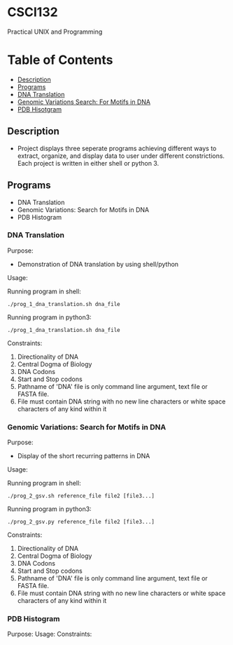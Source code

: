 # CSCI132
 Practical UNIX and Programming
# Table of Contents
 * [Description](#Description)
 * [Programs](#programs)
 * [DNA Translation](#dna-translation)
 * [Genomic Variations Search: For Motifs in DNA](#genomic-variations-search-for-motifs-in-dna)
 * [PDB Hisotgram](#pdb-histogram)
 ## Description 
 * Project displays three seperate programs achieving different ways to extract, organize, and display data to user under different constrictions. Each project is written in either shell or python 3.
 ## Programs
 * DNA Translation
 * Genomic Variations: Search for Motifs in DNA
 * PDB Histogram

### DNA Translation
    
Purpose:

 * Demonstration of DNA translation by using shell/python

Usage:

 Running program in shell:
 
 `./prog_1_dna_translation.sh dna_file`

 Running program in python3:

 `./prog_1_dna_translation.sh dna_file`

Constraints:  

1. Directionality of DNA
2. Central Dogma of Biology
3. DNA Codons
4. Start and Stop codons
5. Pathname of 'DNA' file is only command line argument, text file or FASTA file.
6. File must contain DNA string with no new line characters or white space characters of any kind within it

### Genomic Variations: Search for Motifs in DNA
Purpose:

 * Display of the short recurring patterns in DNA

Usage: 

 Running program in shell:
 
 `./prog_2_gsv.sh reference_file file2 [file3...]`

 Running program in python3:

  `./prog_2_gsv.py reference_file file2 [file3...]`
  
Constraints:  

1. Directionality of DNA
2. Central Dogma of Biology
3. DNA Codons
4. Start and Stop codons
5. Pathname of 'DNA' file is only command line argument, text file or FASTA file.
6. File must contain DNA string with no new line characters or white space characters of any kind within it
   
### PDB Histogram
Purpose:
Usage:
Constraints:  
